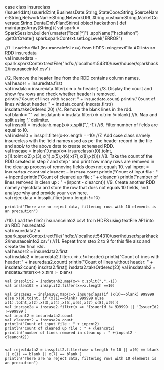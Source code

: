 case class insureclass (IssuerId:Int,IssuerId2:Int,BusinessDate:String,StateCode:String,SourceName:String,NetworkName:String,NetworkURL:String,custnum:String,MarketCoverage:String,DentalOnlyPlan:String)
object hackathon {
  def main(args:Array[String]){
    val spark = SparkSession.builder().master("local[*]")
                .appName("hackathon")
                .getOrCreate()
spark.sparkContext.setLogLevel("ERROR")

//1. Load the file1 (insuranceinfo1.csv) from HDFS using textFile API into an RDD insuredata     
    val insuredata = spark.sparkContext.textFile("hdfs://localhost:54310/user/hduser/sparkhack2/insuranceinfo1.csv")
		
//2. Remove the header line from the RDD contains column names.     
    val header = insuredata.first        
    val insdata = insuredata.filter(x => x != header) 
//3. Display the count and show few rows and check whether header is removed.    
    println("Count of lines with header: " + insuredata.count)
    println("Count of lines without header: " + insdata.count)
    insdata.first()
    insdata.takeOrdered(20)
//4. Remove the blank lines in the rdd.     
    val blank = ""
    val insdatanb = insdata.filter(x=> x.trim != blank)
//5. Map and split using ‘,’ delimiter.     
    val inssplit = insdatanb.map(x=> x.split(",",-1))
//6. Filter number of fields are equal to 10.  
    val inslen10 = inssplit.filter(x=>x.length ==10)
//7. Add case class namely insureclass with the field names used as per the header record in the file and apply to the above data to create schemaed RDD.    
    val inscase = inslen10.map(x=> insureclass(x(0).toInt, x(1).toInt,x(2),x(3),x(4),x(5),x(6),x(7),x(8),x(9)))
//8. Take the count of the RDD created in step 7 and step 1 and print how many rows are removed in the cleanup process of removing fields does not equals 10.
    val inpcnt = insuredata.count
    val cleancnt = inscase.count
    println("Count of input file : " + inpcnt)
    println("Count of cleaned up file : " + cleancnt)
    println("number of lines removed in clean up : " +(inpcnt - cleancnt))
//9. Create another RDD namely rejectdata and store the row that does not equals 10 fields, and analyze why and provide your view here.    
    val rejectdata = inssplit.filter(x=> x.length != 10)
    
    println("There are no reject data, filtering rows with 10 elements is an precaution")
//10. Load the file2 (insuranceinfo2.csv) from HDFS using textFile API into an RDD insuredata2    
    val insuredata2 = spark.sparkContext.textFile("hdfs://localhost:54310/user/hduser/sparkhack2/insuranceinfo2.csv")
//11. Repeat from step 2 to 9 for this file also and create the final rdd.    
    val header2 = insuredata2.first        
    val insdata2 = insuredata2.filter(x => x != header) 
    println("Count of lines with header: " + insuredata2.count)
    println("Count of lines without header: " + insdata2.count)
    insdata2.first()
    insdata2.takeOrdered(20)
    val insdatanb2 = insdata2.filter(x=> x.trim != blank)
    
    val inssplit2 = insdatanb2.map(x=> x.split(",",-1))
    val inslen102 = inssplit2.filter(x=>x.length ==10)
    
    val inscase2 = inslen102.map(x=> insureclass(if (x(0)==blank) 999999 else x(0).toInt, if (x(1)==blank) 999999 else x(1).toInt,x(2),x(3),x(4),x(5),x(6),x(7),x(8),x(9))) 
    val inscase2a = inscase2.filter(x => 'IssuerId != 999999 || 'IssuerId2 !=999999 )
    val inpcnt2 = insuredata2.count
    val cleancnt2 = inscase2a.count
    println("Count of input file : " + inpcnt2)
    println("Count of cleaned up file : " + cleancnt2)
    println("number of lines removed in clean up : " +(inpcnt2 - cleancnt2))
    
    
    val rejectdata2 = inssplit2.filter(x=> x.length != 10 || x(0) == blank || x(1) == blank || x(7) == blank )    
    println("There are no reject data, filtering rows with 10 elements is an precaution")
